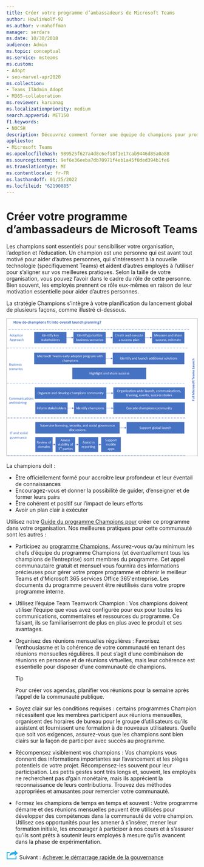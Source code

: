 ```yaml
---
title: Créer votre programme d’ambassadeurs de Microsoft Teams
author: HowlinWolf-92
ms.author: v-mahoffman
manager: serdars
ms.date: 10/30/2018
audience: Admin
ms.topic: conceptual
ms.service: msteams
ms.custom:
- Adopt
- seo-marvel-apr2020
ms.collection:
- Teams_ITAdmin_Adopt
- M365-collaboration
ms.reviewer: karuanag
ms.localizationpriority: medium
search.appverid: MET150
f1.keywords:
- NOCSH
description: Découvrez comment former une équipe de champions pour promouvoir l’adoption Teams’adoption en faisant de la sensibilisation, de l’adoption et de l’éducation dans votre organisation.
appliesto:
- Microsoft Teams
ms.openlocfilehash: 989525f627a4d8c6ef18f1e17cab9446d85a0a88
ms.sourcegitcommit: 9ef6e36eeba7db70971f4eb1a45f0ded394b1fe6
ms.translationtype: MT
ms.contentlocale: fr-FR
ms.lasthandoff: 01/25/2022
ms.locfileid: "62190885"
---
```

# <a name="create-your-champions-program-for-microsoft-teams"></a>Créer votre programme d’ambassadeurs de Microsoft Teams

Les champions sont essentiels pour sensibiliser votre organisation, l’adoption et l’éducation. Un champion est une personne qui est avant tout motivé pour aider d’autres personnes, qui s’intéressent à la nouvelle technologie (spécifiquement Teams) et aident d’autres employés à l’utiliser pour s’aligner sur vos meilleures pratiques. Selon la taille de votre organisation, vous pouvez l’avoir dans le cadre du rôle de cette personne. Bien souvent, les employés prennent ce rôle eux-mêmes en raison de leur motivation essentielle pour aider d’autres personnes.

La stratégie Champions s’intègre à votre planification du lancement global de plusieurs façons, comme illustré ci-dessous.

![Illustration de la planification du lancement de Champions.](media/teams-adoption-champions.png)

La champions doit :

- Être officiellement formé pour accroître leur profondeur et leur éventail de connaissances
- Encouragez-vous et donner la possibilité de guider, d’enseigner et de former leurs pairs
- Être cohérent et positif sur l’impact de leurs efforts
- Avoir un plan clair à exécuter

Utilisez notre [Guide du programme Champions pour](https://aka.ms/M365Champions) créer ce programme dans votre organisation. Nos meilleures pratiques pour cette communauté sont les autres :

- Participez au [programme Champions.](https://aka.ms/O365Champions) Assurez-vous qu’au minimum les chefs d’équipe du programme Champions (et éventuellement tous les champions de l’entreprise) sont membres du programme. Cet appel communautaire gratuit et mensuel vous fournira des informations précieuses pour gérer votre propre programme et obtenir le meilleur Teams et d’Microsoft 365 services Office 365'entreprise. Les documents du programme peuvent être réutilisés dans votre propre programme interne.

- Utilisez l’équipe Team Teamwork Champion : Vos champions doivent utiliser l’équipe que vous avez configurée pour eux pour toutes les communications, commentaires et ressources du programme.  Ce faisant, ils se familiariserront de plus en plus avec le produit et ses avantages.

- Organisez des réunions mensuelles régulières : Favorisez l’enthousiasme et la cohérence de votre communauté en tenant des réunions mensuelles régulières. Il peut s’agit d’une combinaison de réunions en personne et de réunions virtuelles, mais leur cohérence est essentielle pour disposer d’une communauté de champions.

    > [!TIP]
    > Pour créer vos agendas, planifier vos réunions pour la semaine après l’appel de la communauté publique. 

- Soyez clair sur les conditions requises : certains programmes Champion nécessitent que les membres participent aux réunions mensuelles, organisent des horaires de bureau pour le groupe d’utilisateurs qu’ils assistent et fournissent une formation à de nouveaux utilisateurs. Quelle que soit vos exigences, assurez-vous que les champions sont bien clairs sur la façon de participer avec succès au programme.

- Récompensez visiblement vos champions : Vos champions vous donnent des informations importantes sur l’avancement et les pièges potentiels de votre projet. Récompensez-les souvent pour leur participation. Les petits gestes sont très longs et, souvent, les employés ne recherchent pas d’gain monétaire, mais ils apprécient la reconnaissance de leurs contributions. Trouvez des méthodes appropriées et amusantes pour remercier votre communauté. 

- Formez les champions de temps en temps et souvent : Votre programme démarre et des réunions mensuelles peuvent être utilisées pour développer des compétences dans la communauté de votre champion. Utilisez ces opportunités pour les amener à s’insérer, mener leur formation initiale, les encourager à participer à nos cours et à s’assurer qu’ils sont prêts à soutenir leurs employés à mesure qu’ils avancent dans la phase de expérimentation.  

![Icône représentant l’étape suivante.](media/teams-adoption-next-icon.png) Suivant : [Achever le démarrage rapide de la gouvernance](teams-adoption-governance-quick-start.md)

